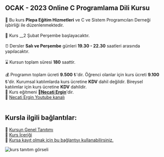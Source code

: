 ## OCAK - 2023 Online C Programlama Dili Kursu

🏫 Bu kurs __Plepa Eğitim Hizmetleri__ ve C ve Sistem Programcıları Derneği işbirliği ile düzenlenmektedir.<br><br>
📅 Kurs __2 Şubat Perşembe başlayacaktır.<br><br>
⏰ Dersler __Salı ve Perşembe__ günleri __19.30 - 22.30__ saatleri arasında yapılacaktır.<br><br>
⌛ Kursun toplam süresi __180__ saattir.<br><br>
💰️ Programın toplam ücreti **9.500** &#8378;'dir. Öğrenci olanlar için kurs ücreti **9.100** &#8378;'dir. 
Kurumsal katılımlarda kurs ücretine **KDV** dahil değildir. Bireysel katılımlar için kurs ücretine **KDV** dahildir. <br>
👨 Kurs eğitmeni **&#128279;[Necati Ergin](https://www.linkedin.com/in/necati-ergin-045768176/)**'dir.<br>
👨 [Necati Ergin Youtube kanalı](https://www.youtube.com/@necatiergin)<br><br>

## Kursla ilgili bağlantılar:
&#128279; [Kursun Genel Tanıtımı](https://github.com/necatiergin/OCAK_2023_C_KURSU/blob/main/kurs_tanitimi.md)<br>
&#128279; [Kurs İçeriği](https://github.com/necatiergin/kurs_programlari/blob/main/c_programlama_dili.md)<br>
&#128279; [Kursa kayıt olmak için bu bağlantıyı kullanabilirsiniz.](https://us02web.zoom.us/meeting/register/tZUtcu2rqjssGtz4sgzolSd0HK0x0NMW_oux)

![kurs tanıtım görseli](https://github.com/necatiergin/OCAK_2023_ONLINE_C_KURSU/blob/main/kurs_gorseli.png)



